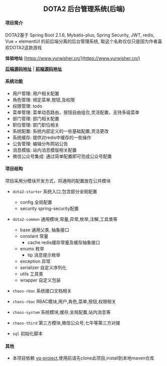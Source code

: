 <h2 style="text-align: center">DOTA2 后台管理系统(后端)</h1>

#### 项目简介
DOTA2基于 Spring Boot 2.1.6, Mybatis-plus, Spring Security, JWT, redis, Vue + elementUI 的前后端分离的后台管理系统,
取这个名称仅仅只是因为作者喜欢DOTA2这款游戏

**体验地址**  [https://www.yurwisher.cn/](https://www.yurwisher.cn/)

**[后端源码地址](https://github.com/EIpescado/dota2)** | **[前端源码地址](https://github.com/EIpescado/dota2-front)**

#### 系统功能
- 用户管理: 用户相关配置
- 角色管理: 绑定菜单,按钮,及权限
- 权限管理: todo
- 菜单管理: 菜单动态路由，按钮自由组合,灵活配置，支持多级菜单
- 部门管理: 部门相关配置
- 职位管理: 部门职位相关
- 系统配置: 系统内部定义的一些基础配置,灵活更改
- 系统缓存: 提供对redis中缓存的一些操作
- 公告管理: 编辑分布网站公告
- 消息模版: 站内消息模版相关配置
- 微信公众号集成: 通过简单配置即可完成公众号配置

#### 项目结构
项目采用分模块开发方式，将通用的配置放在公共模块

- ```dota2-starter``` 系统入口,包含部分全局配置
    - config 全局配置
    - security spring-security配置
    
- ```dota2-common``` 通用模块,常量,异常,枚举,注解,工具类等
    - base 通用父类, 抽象接口
    - constant 常量
        - cache redis缓存常量及缓存抽象接口
    - enums 枚举
        - tip 消息提示枚举
    - exception 异常
    - serializer 自定义序列化
    - utils 工具类
    - wrapper 自定义包装

- ```chaos-rbac``` 系统接口文档相关

- ```chaos-rbac``` RBAC模块,用户,角色,菜单,按钮,权限相关

- ```chaos-system``` 系统模块,缓存,全局配置,站内消息等

- ```chaos-third``` 第三方模块,微信公众号,七牛等第三方对接

- ```sql``` 初始化脚本

#### 其他
- 本项目依赖 [yq-project](https://github.com/EIpescado/yq-project.git),使用前请先clone此项目,install到本地maven仓库

